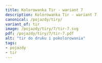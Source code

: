 ```yaml
---
title: Kolorowanka Tir - wariant 7
description: Kolorowanka Tir - wariant 7
canonical: /pojazdy/tiry/
variant_of: tir
image: /pojazdy/tiry/7/tir-7.svg
pdf: /pojazdy/tiry/7/tir-7.pdf
alt: "tir do druku i pokolorowania"
tags:
- pojazdy
- tir
---
```

